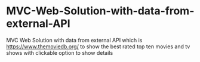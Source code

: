 # MVC-Web-Solution-with-data-from-external-API
MVC Web Solution with data from external API which is https://www.themoviedb.org/ to show the best rated top ten movies and tv shows with clickable option to show details
